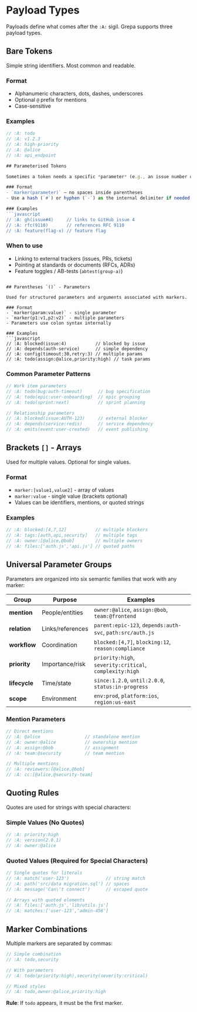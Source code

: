 # Payload Types
<!-- :A: tldr Three payload types: bare tokens, JSON objects, and arrays -->
<!-- :A: notation Detailed payload type specifications and examples -->

Payloads define what comes after the `:A:` sigil. Grepa supports three payload types.

## Bare Tokens

Simple string identifiers. Most common and readable.

### Format
- Alphanumeric characters, dots, dashes, underscores
- Optional `@` prefix for mentions
- Case-sensitive

### Examples
```javascript
// :A: todo
// :A: v1.2.3
// :A: high-priority
// :A: @alice
// :A: api_endpoint

## Parameterised Tokens

Sometimes a token needs a specific *parameter* (e.g., an issue number or RFC).  Append the parameter in parentheses – the combination is still treated as **one token**.

### Format
- `marker(parameter)` – no spaces inside parentheses
- Use a hash (`#`) or hyphen (`-`) as the internal delimiter if needed (`issue#4`, not `issue/4`)

### Examples
```javascript
// :A: gh(issue#4)     // links to GitHub issue 4
// :A: rfc(9110)       // references RFC 9110
// :A: feature(flag-x) // feature flag
```

### When to use
- Linking to external trackers (issues, PRs, tickets)
- Pointing at standards or documents (RFCs, ADRs)
- Feature toggles / AB-tests (`abtest(group-a)`) 
```

## Parentheses `()` - Parameters

Used for structured parameters and arguments associated with markers.

### Format
- `marker(param:value)` - single parameter
- `marker(p1:v1,p2:v2)` - multiple parameters
- Parameters use colon syntax internally

### Examples
```javascript
// :A: blocked(issue:4)           // blocked by issue
// :A: depends(auth-service)      // simple dependency
// :A: config(timeout:30,retry:3) // multiple params
// :A: todo(assign:@alice,priority:high) // task params
```

### Common Parameter Patterns
```javascript
// Work item parameters
// :A: todo(bug:auth-timeout)      // bug specification
// :A: todo(epic:user-onboarding)  // epic grouping
// :A: todo(sprint:next)           // sprint planning

// Relationship parameters  
// :A: blocked(issue:AUTH-123)     // external blocker
// :A: depends(service:redis)      // service dependency
// :A: emits(event:user-created)   // event publishing
```

## Brackets `[]` - Arrays

Used for multiple values. Optional for single values.

### Format
- `marker:[value1,value2]` - array of values
- `marker:value` - single value (brackets optional)
- Values can be identifiers, mentions, or quoted strings

### Examples
```javascript
// :A: blocked:[4,7,12]           // multiple blockers
// :A: tags:[auth,api,security]   // multiple tags
// :A: owner:[@alice,@bob]        // multiple owners
// :A: files:['auth.js','api.js'] // quoted paths
```

## Universal Parameter Groups

Parameters are organized into six semantic families that work with any marker:

| Group | Purpose | Examples |
|-------|---------|----------|
| **mention** | People/entities | `owner:@alice`, `assign:@bob`, `team:@frontend` |
| **relation** | Links/references | `parent:epic-123`, `depends:auth-svc`, `path:src/auth.js` |
| **workflow** | Coordination | `blocked:[4,7]`, `blocking:12`, `reason:compliance` |
| **priority** | Importance/risk | `priority:high`, `severity:critical`, `complexity:high` |
| **lifecycle** | Time/state | `since:1.2.0`, `until:2.0.0`, `status:in-progress` |
| **scope** | Environment | `env:prod`, `platform:ios`, `region:us-east` |

### Mention Parameters
```javascript
// Direct mentions
// :A: @alice                 // standalone mention
// :A: owner:@alice           // ownership mention
// :A: assign:@bob            // assignment
// :A: team:@security         // team mention

// Multiple mentions
// :A: reviewers:[@alice,@bob]
// :A: cc:[@alice,@security-team]
```

## Quoting Rules

Quotes are used for strings with special characters:

### Simple Values (No Quotes)
```javascript
// :A: priority:high
// :A: version(2.0.1)
// :A: owner:@alice
```

### Quoted Values (Required for Special Characters)  
```javascript
// Single quotes for literals
// :A: match('user-123')              // string match
// :A: path('src/data migration.sql') // spaces
// :A: message('Can\'t connect')      // escaped quote

// Arrays with quoted elements
// :A: files:['auth.js','lib/utils.js']
// :A: matches:['user-123','admin-456']
```

## Marker Combinations

Multiple markers are separated by commas:

```javascript
// Simple combination
// :A: todo,security

// With parameters
// :A: todo(priority:high),security(severity:critical)

// Mixed styles
// :A: todo,owner:@alice,priority:high
```

**Rule**: If `todo` appears, it must be the first marker.